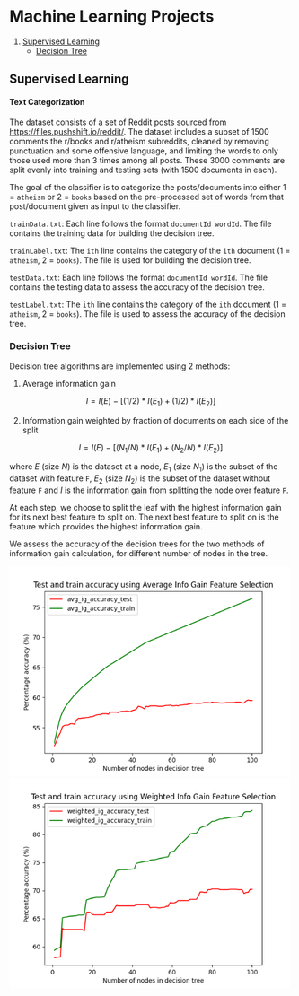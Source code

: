 # Machine Learning Projects

1. [Supervised Learning](#supervised-learning)
    * [Decision Tree](#decision-tree)

## Supervised Learning
#### Text Categorization

The dataset consists of a set of Reddit posts sourced from https://files.pushshift.io/reddit/. 
The dataset includes a subset of 1500 comments the r/books and r/atheism subreddits, cleaned by removing 
punctuation and some offensive language, and limiting the words to only those used more than 3 times among all posts.
These 3000 comments are split evenly into training and testing sets (with 1500 documents in each). 

The goal of the classifier is to categorize the posts/documents into either 1 = `atheism` or 2 = `books` based on
the pre-processed set of words from that post/document given as input to the classifier.

`trainData.txt`: Each line follows the format `documentId wordId`. The file contains the training data for building the decision tree.

`trainLabel.txt`: The `ith` line contains the category of the `ith` document (1 = `atheism`, 2 = `books`). The file is used for building the decision tree.

`testData.txt`: Each line follows the format `documentId wordId`. The file contains the testing data to assess the accuracy of the decision tree.
 
 `testLabel.txt`: The `ith` line contains the category of the `ith` document (1 = `atheism`, 2 = `books`). The file is used to assess the accuracy of the decision tree.

### Decision Tree

Decision tree algorithms are implemented using 2 methods:

1. Average information gain

$$ I = I(E) - [ (1/2) * I(E_1) + (1/2) * I(E_2) ] $$

2. Information gain weighted by fraction of documents on each side of the split

$$ I = I(E) - [ (N_1/N) * I(E_1) + (N_2/N) * I(E_2) ] $$

where $E$ (size $N$) is the dataset at a node, $E_1$ (size $N_1$) is the subset of the dataset with feature `F`,
$E_2$ (size $N_2$) is the subset of the dataset without feature `F` 
and $I$ is the information gain from splitting the node over feature `F`.

At each step, we choose to split the leaf with the highest information gain for its next best feature to split on.
The next best feature to split on is the feature which provides the highest information gain.

We assess the accuracy of the decision trees for the two methods of information gain calculation, 
for different number of nodes in the tree.

<img width=500 src="supervised_learning/img/avg_info_gain_accuracy.png">

<img width=500 src="supervised_learning/img/weighted_info_gain_accuracy.png">

